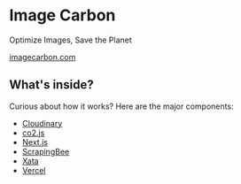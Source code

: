 # Image Carbon

Optimize Images, Save the Planet

[imagecarbon.com](https://imagecarbon.com)

## What's inside?

Curious about how it works? Here are the major components:

* [Cloudinary](https://cloudinary.com/?utm_source=imagecarbon.com&utm_medium=referral&utm_campaign=devx_imagecarbon&utm_content=github)
* [co2.js](https://developers.thegreenwebfoundation.org/co2js/overview/)
* [Next.js](https://nextjs.org/)
* [ScrapingBee](https://www.scrapingbee.com/)
* [Xata](https://xata.io/)
* [Vercel](https://vercel.com/ambassador/colby-fayock)